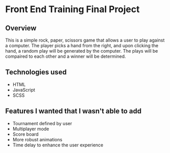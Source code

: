 # Front End Training Final Project

## Overview

This is a simple rock, paper, scissors game that allows a user to play against a computer. The player picks a hand from the right, and upon clicking the hand, a random play will be generated by the computer. The plays will be compaired to each other and a winner will be determined.

## Technologies used

- HTML
- JavaScript
- SCSS

## Features I wanted that I wasn't able to add

- Tournament defined by user
- Multiplayer mode
- Score board
- More robust animations
- Time delay to enhance the user experience
